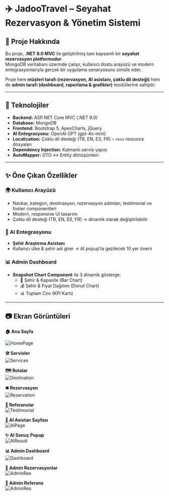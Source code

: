 # ✈️ JadooTravel – Seyahat Rezervasyon & Yönetim Sistemi

## 📌 Proje Hakkında
Bu proje, **.NET 9.0 MVC** ile geliştirilmiş tam kapsamlı bir **seyahat rezervasyon platformudur**.  
MongoDB veritabanı üzerinde çalışır, kullanıcı dostu arayüzü ve modern entegrasyonlarıyla gerçek bir uygulama senaryosunu simüle eder.  

Proje hem **müşteri tarafı (rezervasyon, AI asistanı, çoklu dil desteği)** hem de **admin tarafı (dashboard, raporlama & grafikler)** modüllerine sahiptir.  

---

## 🚀 Teknolojiler
- **Backend:** ASP.NET Core MVC (.NET 9.0)  
- **Database:** MongoDB  
- **Frontend:** Bootstrap 5, ApexCharts, jQuery  
- **AI Entegrasyonu:** OpenAI GPT (gpt-4o-mini)  
- **Localization:** Çoklu dil desteği (TR, EN, ES, FR) – `resx` resource dosyaları  
- **Dependency Injection:** Katmanlı servis yapısı  
- **AutoMapper:** DTO ↔ Entity dönüşümleri  

---

## ✨ Öne Çıkan Özellikler

### 🌍 Kullanıcı Arayüzü
- Navbar, kategori, destinasyon, rezervasyon adımları, testimonial ve footer componentleri
- Modern, responsive UI tasarımı
- Çoklu dil desteği (TR, EN, ES, FR) → dinamik olarak değiştirilebilir

### 🤖 AI Entegrasyonu
- **Şehir Araştırma Asistanı**  
- Kullanıcı ülke & şehir adı girer → AI popup’ta gezilecek 10 yer önerir  

### 📊 Admin Dashboard
- **Snapshot Chart Component** ile 3 dinamik gösterge:
  - 📍 Şehir & Kapasite (Bar Chart)  
  - 💰 Şehir & Fiyat Dağılımı (Donut Chart)  
  - 📊 Toplam Ciro (KPI Kartı)

 ---

## 📷 Ekran Görüntüleri

**🏠 Ana Sayfa** 

![HomePage](https://github.com/kayaasinan/JaddooTravel/blob/master/JaddooTravel/imagesJadoo/HomePage.png?raw=true) 

**🛠️ Servisler**  
![Services](https://github.com/kayaasinan/JaddooTravel/blob/master/JaddooTravel/imagesJadoo/Services.png?raw=true)

**🗺️ Rotalar**  
![Destination](https://github.com/kayaasinan/JaddooTravel/blob/master/JaddooTravel/imagesJadoo/Destination.png?raw=true)

**🛎️ Rezervasyon**  
![Reservation](https://github.com/kayaasinan/JaddooTravel/blob/master/JaddooTravel/imagesJadoo/Reservation.png?raw=true)

**💬 Referanslar**  
![Testimonial](https://github.com/kayaasinan/JaddooTravel/blob/master/JaddooTravel/imagesJadoo/Testimonial2.png?raw=true)

**🤖 AI Asistan Sayfası**  
![AIPage](https://github.com/kayaasinan/JaddooTravel/blob/master/JaddooTravel/imagesJadoo/AIPage.png?raw=true)

**✨ AI Sonuç Popup**  
![AIResult](https://github.com/kayaasinan/JaddooTravel/blob/master/JaddooTravel/imagesJadoo/AIResult.png?raw=true)

**📊 Admin Dashboard**  
![Dashboard](https://github.com/kayaasinan/JaddooTravel/blob/master/JaddooTravel/imagesJadoo/Dashboard.png?raw=true)

**📑 Admin Rezervasyonlar**  
![AdminRes](https://github.com/kayaasinan/JaddooTravel/blob/master/JaddooTravel/imagesJadoo/AdminRes.png?raw=true)

**💬 Admin Referans**  
![AdminRes](https://github.com/kayaasinan/JaddooTravel/blob/master/JaddooTravel/imagesJadoo/Testimonial.png?raw=true)
































